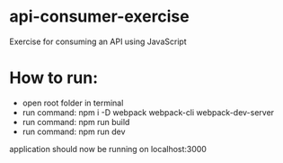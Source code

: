 # api-consumer-exercise
Exercise for consuming an API using JavaScript

# How to run:
- open root folder in terminal
- run command: npm i -D webpack webpack-cli webpack-dev-server
- run command: npm run build
- run command: npm run dev

application should now be running on localhost:3000
